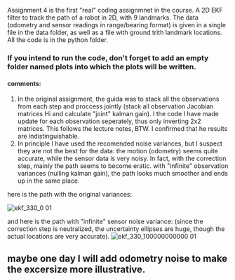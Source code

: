 Assignment 4 is the first "real" coding assignmnet in the course.
A 2D EKF filter to track the path of a robot in 2D, with 9 landmarks.
The data (odometry and sensor readings in range/bearing format) is given in a single file in the data folder, as well as a file with ground trith landmark locations.
All the code is in the python folder.
### If you intend to run the code, don't forget to add an empty folder named plots into which the plots will be written.

#### comments:

1. In the original assignment, the guida was to stack all the observations from each step and proccess jointly (stack all observation Jacobian matrices Hi and calculate "joint" kalman gain). I the code I have made update for each observation seperately, thus only inverting 2x2 matrices. This follows the lecture notes, BTW. I confirmed that he results are indistinguishable.
2. In principle I have used the recomended noise variances, but I suspect they are not the best for the data: the motion (odometry) seems quite accurate, while the sensor data is very noisy. In fact, with the correction step, mainly the path seems to become eratic. with "infinite" observation variances (nulling kalman gain), the path looks much smoother and ends up in the same place.


here is the path with the original variances:

![ekf_330_0 01](https://github.com/user-attachments/assets/ff56aac5-0818-49d9-8e71-eb5aa297085f)

and here is the path with "infinite" sensor noise variance: 
(since the correction step is neutralized, the uncertainty ellipses are huge, though the actual locations are very accurate).
![ekf_330_100000000000 01](https://github.com/user-attachments/assets/df393a46-87b1-48fb-acbe-2bdb7ddd1466)



## maybe one day I will add odometry noise to make the excersize more illustrative.

